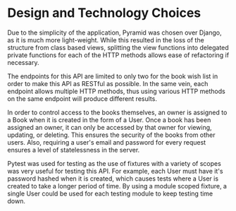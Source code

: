 # Design and Technology Choices

Due to the simplicity of the application, Pyramid was chosen over Django, as it is much more light-weight. While this resulted in the loss of the structure from class based views, splitting the view functions into delegated private functions for each of the HTTP methods allows ease of refactoring if necessary.

The endpoints for this API are limited to only two for the book wish list in order to make this API as RESTful as possible. In the same vein, each endpoint allows multiple HTTP methods, thus using various HTTP methods on the same endpoint will produce different results.

In order to control access to the books themselves, an owner is assigned to a Book when it is created in the form of a User. Once a book has been assigned an owner, it can only be accessed by that owner for viewing, updating, or deleting. This ensures the security of the books from other users. Also, requiring a user's email and password for every request ensures a level of statelessness in the server.

Pytest was used for testing as the use of fixtures with a variety of scopes was very useful for testing this API. For example, each User must have it's password hashed when it is created, which causes tests where a User is created to take a longer period of time. By using a module scoped fixture, a single User could be used for each testing module to keep testing time down.